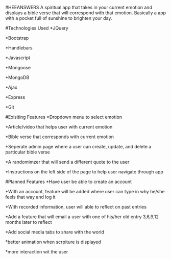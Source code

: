 #HEEANSWERS
A spiritual app that takes in your current emotion and displays a bible verse that will correspond with that emotion. Basically a app with a pocket full of sunshine to brighten your day.
  
#Technologies Used
  *JQuery
  
  *Bootstrap
  
  *Handlebars
  
  *Javascript
  
  *Mongoose
  
  *MongoDB
  
  *Ajax
  
  *Express
  
  *Git
  
#Exisiting Features 
  *Dropdown menu to select emotion
  
  *Article/video that helps user with current emotion
  
  *Bible verse that corresponds with current emotion
  
  *Seperate admin page where a user can create, update, and delete a particular bible verse
  
  *A randomimzer that will send a different quote to the user
  
  *Instructions on the left side of the page to help user navigate through app
  
#Planned Features
  *Have user be able to create an account
  
  *With an account, feature will be added where user can type in why he/she feels that way and log it
  
  *With recorded information, user will able to reflect on past entries
  
  *Add a feature that will email a user with one of his/her old entry 3,6,9,12 months later to reflect
  
  *Add social media tabs to share with the world
  
  *better animation when scrpiture is displayed
  
  *more interaction wit the user
